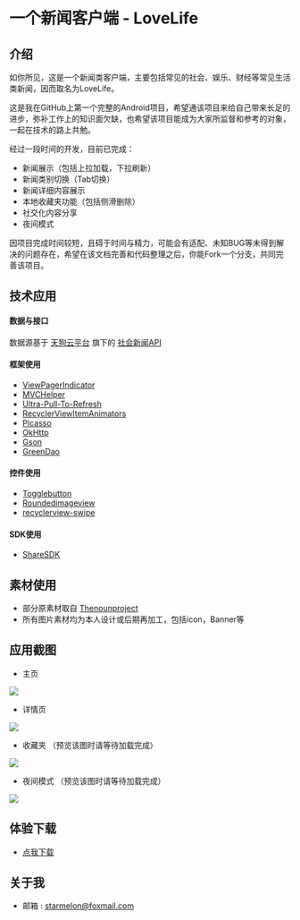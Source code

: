 # 一个新闻客户端 - LoveLife
## 介绍
   如你所见，这是一个新闻类客户端，主要包括常见的社会、娱乐、财经等常见生活类新闻，因而取名为LoveLife。
   
   这是我在GitHub上第一个完整的Android项目，希望通该项目来给自己带来长足的进步，弥补工作上的知识面欠缺，也希望该项目能成为大家所监督和参考的对象，一起在技术的路上共勉。
   
经过一段时间的开发，目前已完成：
 * 新闻展示（包括上拉加载，下拉刷新）
 * 新闻类别切换（Tab切换）
 * 新闻详细内容展示
 * 本地收藏夹功能（包括侧滑删除）
 * 社交化内容分享
 * 夜间模式
   
因项目完成时间较短，且碍于时间与精力，可能会有适配、未知BUG等未得到解决的问题存在，希望在该文档完善和代码整理之后，你能Fork一个分支，共同完善该项目。
   
## 技术应用

#### 数据与接口
   数据源基于 [天狗云平台](http://www.tngou.net/) 旗下的 [社会新闻API](http://www.tngou.net/doc/top)

#### 框架使用

   * [ViewPagerIndicator](https://github.com/LuckyJayce/ViewPagerIndicator)
   * [MVCHelper](https://github.com/LuckyJayce/MVCHelper)
   * [Ultra-Pull-To-Refresh](https://github.com/liaohuqiu/android-Ultra-Pull-To-Refresh)
   * [RecyclerViewItemAnimators](https://github.com/gabrielemariotti/RecyclerViewItemAnimators)
   * [Picasso](https://github.com/square/picasso)
   * [OkHttp](https://github.com/square/okhttp)
   * [Gson](https://github.com/google/gson)
   * [GreenDao](https://github.com/greenrobot/greenDAO)

#### 控件使用
   * [Togglebutton](https://github.com/zcweng/ToggleButton)
   * [Roundedimageview](https://github.com/vinc3m1/RoundedImageView)
   * [recyclerview-swipe](https://github.com/yanzhenjie/SwipeRecyclerView)

#### SDK使用
   * [ShareSDK](https://github.com/square/okhttp)

## 素材使用
   * 部分原素材取自 [Thenounproject](https://thenounproject.com/)
   * 所有图片素材均为本人设计或后期再加工，包括icon，Banner等
   
## 应用截图
   * 主页
   
   ![](https://github.com/starmelon/lovelife/blob/master/PreView/main.jpg)
   
   * 详情页
   
   ![](https://github.com/starmelon/lovelife/blob/master/PreView/detail.jpg)

   * 收藏夹 （预览该图时请等待加载完成）

   ![](https://github.com/starmelon/lovelife/blob/master/PreView/collection.gif)

   * 夜间模式 （预览该图时请等待加载完成）
   
   ![](https://github.com/starmelon/lovelife/blob/master/PreView/SwichNightMode.gif)
   
## 体验下载

   * [点我下载](https://github.com/starmelon/lovelife/releases/download/PreView1.0/PreView.apk)

## 关于我
   * 邮箱 : starmelon@foxmail.com

